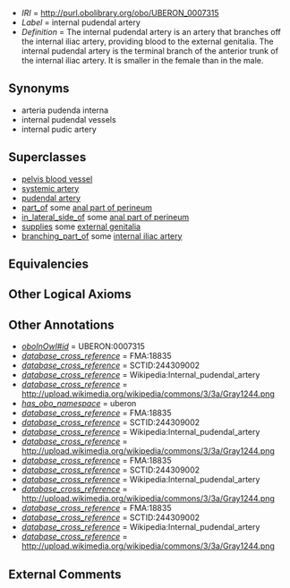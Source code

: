  * *IRI* = http://purl.obolibrary.org/obo/UBERON_0007315
 * *Label* = internal pudendal artery
 * *Definition* = The internal pudendal artery is an artery that branches off the internal iliac artery, providing blood to the external genitalia. The internal pudendal artery is the terminal branch of the anterior trunk of the internal iliac artery. It is smaller in the female than in the male.

## Synonyms

 * arteria pudenda interna
 * internal pudendal vessels
 * internal pudic artery

## Superclasses

 * [pelvis blood vessel](../../UBERON/20/UBERON_0003520.md)
 * [systemic artery](../../UBERON/73/UBERON_0004573.md)
 * [pudendal artery](../../UBERON/12/UBERON_0007312.md)
 * [part_of](../../BFO/50/BFO_0000050.md) some [anal part of perineum](../../UBERON/67/UBERON_0006867.md)
 * [in_lateral_side_of](../../BSPO/26/BSPO_0000126.md) some [anal part of perineum](../../UBERON/67/UBERON_0006867.md)
 * [supplies](../../FMA/03/FMA_86003.md) some [external genitalia](../../UBERON/76/UBERON_0004176.md)
 * [branching_part_of](../../RO/80/RO_0002380.md) some [internal iliac artery](../../UBERON/09/UBERON_0001309.md)

## Equivalencies


## Other Logical Axioms


## Other Annotations

 * *[oboInOwl#id](../../id/oboInOwl#id.md)* = UBERON:0007315
 * *[database_cross_reference](../../ef/oboInOwl#hasDbXref.md)* = FMA:18835
 * *[database_cross_reference](../../ef/oboInOwl#hasDbXref.md)* = SCTID:244309002
 * *[database_cross_reference](../../ef/oboInOwl#hasDbXref.md)* = Wikipedia:Internal_pudendal_artery
 * *[database_cross_reference](../../ef/oboInOwl#hasDbXref.md)* = http://upload.wikimedia.org/wikipedia/commons/3/3a/Gray1244.png
 * *[has_obo_namespace](../../ce/oboInOwl#hasOBONamespace.md)* = uberon
 * *[database_cross_reference](../../ef/oboInOwl#hasDbXref.md)* = FMA:18835
 * *[database_cross_reference](../../ef/oboInOwl#hasDbXref.md)* = SCTID:244309002
 * *[database_cross_reference](../../ef/oboInOwl#hasDbXref.md)* = Wikipedia:Internal_pudendal_artery
 * *[database_cross_reference](../../ef/oboInOwl#hasDbXref.md)* = http://upload.wikimedia.org/wikipedia/commons/3/3a/Gray1244.png
 * *[database_cross_reference](../../ef/oboInOwl#hasDbXref.md)* = FMA:18835
 * *[database_cross_reference](../../ef/oboInOwl#hasDbXref.md)* = SCTID:244309002
 * *[database_cross_reference](../../ef/oboInOwl#hasDbXref.md)* = Wikipedia:Internal_pudendal_artery
 * *[database_cross_reference](../../ef/oboInOwl#hasDbXref.md)* = http://upload.wikimedia.org/wikipedia/commons/3/3a/Gray1244.png
 * *[database_cross_reference](../../ef/oboInOwl#hasDbXref.md)* = FMA:18835
 * *[database_cross_reference](../../ef/oboInOwl#hasDbXref.md)* = SCTID:244309002
 * *[database_cross_reference](../../ef/oboInOwl#hasDbXref.md)* = Wikipedia:Internal_pudendal_artery
 * *[database_cross_reference](../../ef/oboInOwl#hasDbXref.md)* = http://upload.wikimedia.org/wikipedia/commons/3/3a/Gray1244.png

## External Comments

